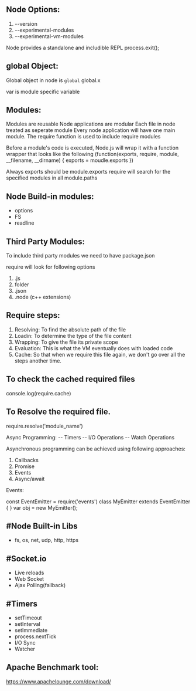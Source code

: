 Node Options:
-------------
1. --version
2. --experimental-modules
3. --experimental-vm-modules

Node provides a standalone and includible REPL
process.exit();

global Object:
--------------
Global object in node is `global`
    global.x

var is module specific variable


Modules:
--------
Modules are reusable 
Node applications are modular
Each file in node treated as seperate module
Every node application will have one main module.
The require function is used to include require modules

Before a module's code is executed, Node.js will wrap it with a function wrapper that looks like the following
(function(exports, require, module, __filename, __dirname) {
    exports = moudle.exports
})

Always exports should be module.exports
require will search for the specified modules in all module.paths

Node Build-in modules:
----------------------
- options
- FS
- readline

Third Party Modules:
----------------------
To include third party modules we need to have package.json

require will look for following options
1. .js
2. folder
3. .json
4. .node (c++ extensions)

Require steps:
--------------
1. Resolving: To find the absolute path of the file
2. Loadin: To determine the type of the file content
3. Wrapping: To give the file its private scope
4. Evaluation: This is what the VM eventually does with loaded code
5. Cache: So that when we require this file again, we don't go over all the steps another time.

To check the cached required files
----------------------------------
console.log(require.cache)

To Resolve the required file.
----------------------------------
require.resolve('module_name')

Async Programming:
-- Timers
-- I/O Operations
-- Watch Operations

Asynchronous programming can be achieved using following approaches:
1. Callbacks
2. Promise
3. Events
4. Async/await


Events:

const EventEmitter =  require('events')
class MyEmitter extends EventEmitter { }
var obj = new MyEmitter();


#Node Built-in Libs
-------------------
- fs, os, net, udp, http, https

#Socket.io
-----------
- Live reloads
- Web Socket
- Ajax Polling(fallback)

#Timers
-------
- setTimeout
- setInterval
- setImmediate
- process.nextTick
- I/O Sync
- Watcher

Apache Benchmark tool:
---------------------
https://www.apachelounge.com/download/



